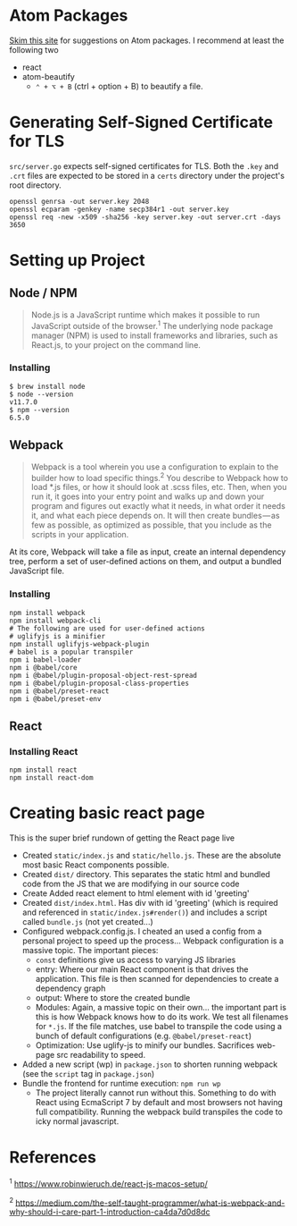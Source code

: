 # Atom Packages
[Skim this site](https://medium.com/productivity-freak/my-atom-editor-setup-for-js-react-9726cd69ad20) for suggestions on Atom packages. I recommend at least the following two

- react
- atom-beautify
  - `⌃ + ⌥ + B` (ctrl + option + B) to beautify a file.

# Generating Self-Signed Certificate for TLS
`src/server.go` expects self-signed certificates for TLS. Both the `.key` and `.crt` files are expected to be stored in a `certs` directory under the project's root directory.

```
openssl genrsa -out server.key 2048
openssl ecparam -genkey -name secp384r1 -out server.key
openssl req -new -x509 -sha256 -key server.key -out server.crt -days 3650
```

# Setting up Project
## Node / NPM
> Node.js is a JavaScript runtime which makes it possible to run JavaScript outside of the browser.<sup>1</sup> The underlying node package manager (NPM) is used to install frameworks and libraries, such as React.js, to your project on the command line.

### Installing
```
$ brew install node
$ node --version
v11.7.0
$ npm --version
6.5.0
```

## Webpack
> Webpack is a tool wherein you use a configuration to explain to the builder how to load specific things.<sup>2</sup> You describe to Webpack how to load \*.js files, or how it should look at .scss files, etc. Then, when you run it, it goes into your entry point and walks up and down your program and figures out exactly what it needs, in what order it needs it, and what each piece depends on. It will then create bundles — as few as possible, as optimized as possible, that you include as the scripts in your application.

At its core, Webpack will take a file as input, create an internal dependency tree, perform a set of user-defined actions on them, and output a bundled JavaScript file.

### Installing
```
npm install webpack
npm install webpack-cli
# The following are used for user-defined actions
# uglifyjs is a minifier
npm install uglifyjs-webpack-plugin
# babel is a popular transpiler
npm i babel-loader
npm i @babel/core
npm i @babel/plugin-proposal-object-rest-spread
npm i @babel/plugin-proposal-class-properties
npm i @babel/preset-react
npm i @babel/preset-env
```
## React
### Installing React
```
npm install react
npm install react-dom
```

# Creating basic react page
This is the super brief rundown of getting the React page live

- Created `static/index.js` and `static/hello.js`. These are the absolute most basic React components possible.
- Created `dist/` directory. This separates the static html and bundled code from the JS that we are modifying in our source code
- Create Added react element to html element with id 'greeting'
- Created `dist/index.html`. Has div with id 'greeting' (which is required and referenced in `static/index.js#render()`) and includes a script called `bundle.js` (not yet created...)
- Configured webpack.config.js. I cheated an used a config from a personal project to speed up the process... Webpack configuration is a massive topic. The important pieces:
  - `const` definitions give us access to varying JS libraries
  - entry: Where our main React component is that drives the application. This file is then scanned for dependencies to create a dependency graph
  - output: Where to store the created bundle
  - Modules: Again, a massive topic on their own... the important part is this is how Webpack knows how to do its work. We test all filenames for `*.js`. If the file matches, use babel to transpile the code using a bunch of default configurations (e.g. `@babel/preset-react`)
  - Optimization: Use uglify-js to minify our bundles. Sacrifices web-page src readability to speed.
- Added a new script (wp) in `package.json` to shorten running webpack (see the `script` tag in `package.json`)
- Bundle the frontend for runtime execution: `npm run wp`
  - The project literally cannot run without this. Something to do with React using EcmaScript 7 by default and most browsers not having full compatibility. Running the webpack build transpiles the code to icky normal javascript.

# References
<sup>1</sup> https://www.robinwieruch.de/react-js-macos-setup/

<sup>2</sup> https://medium.com/the-self-taught-programmer/what-is-webpack-and-why-should-i-care-part-1-introduction-ca4da7d0d8dc

